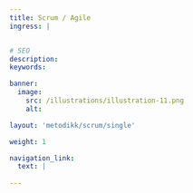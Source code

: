 ```yaml
---
title: Scrum / Agile
ingress: |


# SEO
description:
keywords:

banner:
  image:
    src: /illustrations/illustration-11.png
    alt:

layout: 'metodikk/scrum/single'

weight: 1

navigation_link:
  text: |
    
---
```

